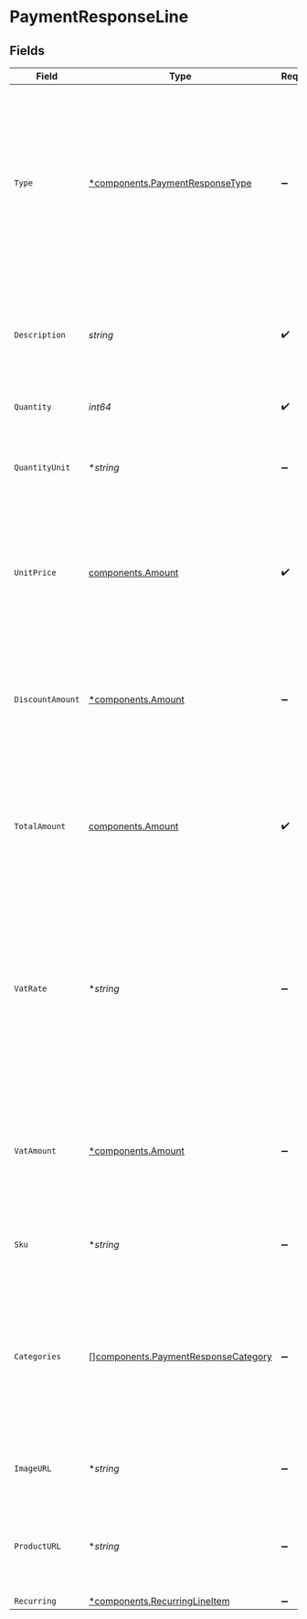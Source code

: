 # PaymentResponseLine


## Fields

| Field                                                                                                                                                                                          | Type                                                                                                                                                                                           | Required                                                                                                                                                                                       | Description                                                                                                                                                                                    | Example                                                                                                                                                                                        |
| ---------------------------------------------------------------------------------------------------------------------------------------------------------------------------------------------- | ---------------------------------------------------------------------------------------------------------------------------------------------------------------------------------------------- | ---------------------------------------------------------------------------------------------------------------------------------------------------------------------------------------------- | ---------------------------------------------------------------------------------------------------------------------------------------------------------------------------------------------- | ---------------------------------------------------------------------------------------------------------------------------------------------------------------------------------------------- |
| `Type`                                                                                                                                                                                         | [*components.PaymentResponseType](../../models/components/paymentresponsetype.md)                                                                                                              | :heavy_minus_sign:                                                                                                                                                                             | The type of product purchased. For example, a physical or a digital product.<br/><br/>The `tip` payment line type is not available when creating a payment.                                    | physical                                                                                                                                                                                       |
| `Description`                                                                                                                                                                                  | *string*                                                                                                                                                                                       | :heavy_check_mark:                                                                                                                                                                             | A description of the line item. For example *LEGO 4440 Forest Police Station*.                                                                                                                 | LEGO 4440 Forest Police Station                                                                                                                                                                |
| `Quantity`                                                                                                                                                                                     | *int64*                                                                                                                                                                                        | :heavy_check_mark:                                                                                                                                                                             | The number of items.                                                                                                                                                                           | 1                                                                                                                                                                                              |
| `QuantityUnit`                                                                                                                                                                                 | **string*                                                                                                                                                                                      | :heavy_minus_sign:                                                                                                                                                                             | The unit for the quantity. For example *pcs*, *kg*, or *cm*.                                                                                                                                   | pcs                                                                                                                                                                                            |
| `UnitPrice`                                                                                                                                                                                    | [components.Amount](../../models/components/amount.md)                                                                                                                                         | :heavy_check_mark:                                                                                                                                                                             | In v2 endpoints, monetary amounts are represented as objects with a `currency` and `value` field.                                                                                              |                                                                                                                                                                                                |
| `DiscountAmount`                                                                                                                                                                               | [*components.Amount](../../models/components/amount.md)                                                                                                                                        | :heavy_minus_sign:                                                                                                                                                                             | In v2 endpoints, monetary amounts are represented as objects with a `currency` and `value` field.                                                                                              |                                                                                                                                                                                                |
| `TotalAmount`                                                                                                                                                                                  | [components.Amount](../../models/components/amount.md)                                                                                                                                         | :heavy_check_mark:                                                                                                                                                                             | In v2 endpoints, monetary amounts are represented as objects with a `currency` and `value` field.                                                                                              |                                                                                                                                                                                                |
| `VatRate`                                                                                                                                                                                      | **string*                                                                                                                                                                                      | :heavy_minus_sign:                                                                                                                                                                             | The VAT rate applied to the line, for example `21.00` for 21%. The vatRate should be passed as a string and<br/>not as a float, to ensure the correct number of decimals are passed.           | 21.00                                                                                                                                                                                          |
| `VatAmount`                                                                                                                                                                                    | [*components.Amount](../../models/components/amount.md)                                                                                                                                        | :heavy_minus_sign:                                                                                                                                                                             | In v2 endpoints, monetary amounts are represented as objects with a `currency` and `value` field.                                                                                              |                                                                                                                                                                                                |
| `Sku`                                                                                                                                                                                          | **string*                                                                                                                                                                                      | :heavy_minus_sign:                                                                                                                                                                             | The SKU, EAN, ISBN or UPC of the product sold.                                                                                                                                                 | 9780241661628                                                                                                                                                                                  |
| `Categories`                                                                                                                                                                                   | [][components.PaymentResponseCategory](../../models/components/paymentresponsecategory.md)                                                                                                     | :heavy_minus_sign:                                                                                                                                                                             | An array with the voucher categories, in case of a line eligible for a voucher. See the<br/>[Integrating Vouchers](https://docs.mollie.com/docs/integrating-vouchers/) guide for more information. | [<br/>"meal",<br/>"eco"<br/>]                                                                                                                                                                  |
| `ImageURL`                                                                                                                                                                                     | **string*                                                                                                                                                                                      | :heavy_minus_sign:                                                                                                                                                                             | A link pointing to an image of the product sold.                                                                                                                                               | https://...                                                                                                                                                                                    |
| `ProductURL`                                                                                                                                                                                   | **string*                                                                                                                                                                                      | :heavy_minus_sign:                                                                                                                                                                             | A link pointing to the product page in your web shop of the product sold.                                                                                                                      | https://...                                                                                                                                                                                    |
| `Recurring`                                                                                                                                                                                    | [*components.RecurringLineItem](../../models/components/recurringlineitem.md)                                                                                                                  | :heavy_minus_sign:                                                                                                                                                                             | N/A                                                                                                                                                                                            |                                                                                                                                                                                                |